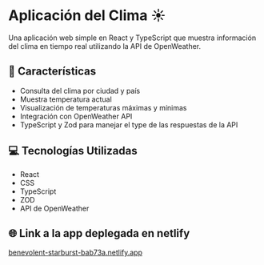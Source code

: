 # Aplicación del Clima ☀️

Una aplicación web simple en React y TypeScript que muestra información del clima en tiempo real utilizando la API de OpenWeather.

## 🚀 Características

- Consulta del clima por ciudad y país
- Muestra temperatura actual
- Visualización de temperaturas máximas y mínimas
- Integración con OpenWeather API
- TypeScript y Zod para manejar el type de las respuestas de la API

## 💻 Tecnologías Utilizadas

- React
- CSS
- TypeScript
- ZOD
- API de OpenWeather

## 🌐 Link a la app deplegada en netlify
[benevolent-starburst-bab73a.netlify.app](benevolent-starburst-bab73a.netlify.app)
